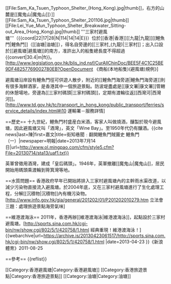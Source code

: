 [[File:Sam_Ka_Tsuen_Typhoon_Shelter_(Hong_Kong).jpg|thumb]]，右方的山麓是[[魔鬼山|魔鬼山]]）]]
[[File:Sam_Ka_Tsuen_Typhoon_Shelter_201106.jpg|thumb]]
[[File:Lei_Yue_Mun_Typhoon_Shelter_Breakwater_Sitting-out_Area_(Hong_Kong).jpg|thumb]]
'''三家村避風塘'''（{{coord|22|17|28|N|114|14|14|E}}）位於[[香港|香港]][[九龍|九龍]][[鯉魚門|鯉魚門]]（[[油塘|油塘]]），得名自旁邊的[[三家村_(九龍)|三家村]]；出入口設於[[避風塘|避風塘]]的南方，准許出入的船隻總長度不得超過{{convert|30.4|m|ft}}。<ref>[http://www.legislation.gov.hk/blis_ind.nsf/CurAllChinDoc/BEE5F4C1C25BE9DF48257769002780EB?OpenDocument 《商船(本地船隻)(避風塘)規例》]</ref>

避風塘沿岸設有鯉魚門徑可供遊人散步，附近的[[鯉魚門海旁道|鯉魚門海旁道]]則有很多海鮮酒家，是香港其中一個旅遊景點。防波堤盡處是[[康文署|康文署]]管轄的休憩場地，旁邊為[[三家村碼頭|三家村碼頭]]，定期有渡輪往返[[西灣河|西灣河]]。<ref>[http://www.td.gov.hk/tc/transport_in_hong_kong/public_transport/ferries/service_details/index.html#i10 運輸署－服務詳情]</ref>

==歷史==
十九世紀，鯉魚門村盛産白米酒，客家人叫做燒酒，釀製於現今避風塘，因此避風塘又叫「酒灣」，英文「Wine Bay」。至1950年代仍有釀酒。<ref name="明報20130714">{{cite news|last=陳|first=嘉文|title=街知巷聞﹕翻開鯉魚門賊竇史 鯉魚門（一）|newspaper=明報|date=2013年7月14日|url=http://www.ol.mingpao.com/cfm/style5.cfm?File=20130714/sta13/uaf1.txt}}</ref>

英軍曾徵用酒灣，建成「皇后碼頭」。1946年，英軍撤離[[魔鬼山|魔鬼山]]，居民開始用碼頭乘渡輪到筲箕灣等地。<ref name="明報20130714" />

==水質問題==
香港政府早年已開始將排入三家村避風塘內的主幹雨水渠改道，以減少污染物直接流入避風塘。於2004年底，又在三家村避風塘進行了生化處理工程，分解[[沉積物|沉積物]]內有機污染物。<ref>[http://www.info.gov.hk/gia/general/201202/01/P201202010279.htm 立法會三題：處理旅遊景點海旁氣味]</ref>

==維港渡海泳==
2011年，香港再辦[[維港渡海泳|維港渡海泳]]，起點設於三家村避風塘。<ref>[http://sports.sina.com.hk/cgi-bin/nw/show.cgi/802/5/1/420758/1.html 經典重現！維港渡海泳！] {{webarchive|url=https://archive.is/20130423061517/http://sports.sina.com.hk/cgi-bin/nw/show.cgi/802/5/1/420758/1.html |date=2013-04-23 }}《新浪體育》2011-08-25</ref>

==參考==
{{reflist}}

[[Category:香港避風塘|Category:香港避風塘]]
[[Category:香港旅遊景點|Category:香港旅遊景點]]
[[Category:油塘|Category:油塘]]